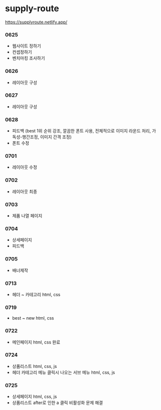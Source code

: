 # supply-route
https://supplyroute.netlify.app/
### 0625
- 웹사이트 정하기
- 컨셉정하기
- 벤치마킹 조사하기
### 0626
- 레이아웃 구성
### 0627
- 레이아웃 구성
### 0628
- 피드백 (best 1위 순위 강조, 깔끔한 폰트 사용, 전체적으로 이미지 라운드 처리, 가독성-행간조정, 이미지 간격 조정)
- 폰트 수정
### 0701
- 레이아웃 수정
### 0702
- 레이아웃 최종
### 0703
- 제품 나열 페이지
### 0704
- 상세페이지
- 피드백
### 0705
- 배너제작
### 0713
- 헤더 ~ 카테고리 html, css
### 0719
- best ~ new html, css
### 0722
- 메인페이지 html, css 완료
### 0724
- 상품리스트 html, css, js
- 헤더 카테고리 메뉴 클릭시 나오는 서브 메뉴 html, css, js
### 0725
- 상세페이지 html, css, js
- 상품리스트 after로 인한 a 클릭 비활성화 문제 해결

